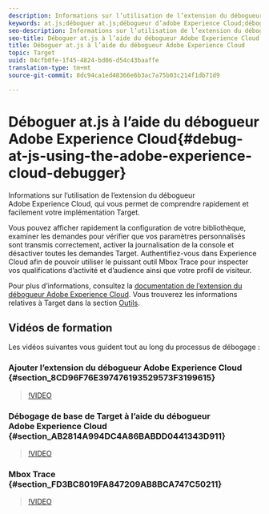 ```yaml
---
description: Informations sur l’utilisation de l’extension du débogueur Adobe Experience Cloud, qui vous permet de comprendre rapidement et facilement votre implémentation Target.
keywords: at.js;déboguer at.js;débogueur d’adobe Experience Cloud;débogueur d’experience cloud;mbox trace;déboguer
seo-description: Informations sur l’utilisation de l’extension du débogueur Adobe Experience Cloud, qui vous permet de comprendre rapidement et facilement votre implémentation Target.
seo-title: Déboguer at.js à l’aide du débogueur Adobe Experience Cloud
title: Déboguer at.js à l’aide du débogueur Adobe Experience Cloud
topic: Target
uuid: 04cfb0fe-1f45-4824-bd06-d54c43baaffe
translation-type: tm+mt
source-git-commit: 8dc94ca1ed48366e6b3ac7a75b03c214f1db71d9

---
```



# Déboguer at.js à l’aide du débogueur Adobe Experience Cloud{#debug-at-js-using-the-adobe-experience-cloud-debugger}

Informations sur l’utilisation de l’extension du débogueur Adobe Experience Cloud, qui vous permet de comprendre rapidement et facilement votre implémentation Target.

Vous pouvez afficher rapidement la configuration de votre bibliothèque, examiner les demandes pour vérifier que vos paramètres personnalisés sont transmis correctement, activer la journalisation de la console et désactiver toutes les demandes Target. Authentifiez-vous dans Experience Cloud afin de pouvoir utiliser le puissant outil Mbox Trace pour inspecter vos qualifications d’activité et d’audience ainsi que votre profil de visiteur.

Pour plus d’informations, consultez la [documentation de l’extension du débogueur Adobe Experience Cloud](https://docs.adobe.com/content/help/en/debugger/using/experience-cloud-debugger.html). Vous trouverez les informations relatives à Target dans la section [Outils](https://docs.adobe.com/content/help/en/debugger/using/tools.html).

## Vidéos de formation

Les vidéos suivantes vous guident tout au long du processus de débogage :

### Ajouter l’extension du débogueur Adobe Experience Cloud {#section_8CD96F76E397476193529573F3199615}

>[!VIDEO](https://video.tv.adobe.com/v/23114/?captions=fre_fr)

### Débogage de base de Target à l’aide du débogueur Adobe Experience Cloud {#section_AB2814A994DC4A86BABDD0441343D911}

>[!VIDEO](https://video.tv.adobe.com/v/23115/?captions=fre_fr)

### Mbox Trace {#section_FD3BC8019FA847209AB8BCA747C50211}

>[!VIDEO](https://video.tv.adobe.com/v/23113/?captions=fre_fr)
